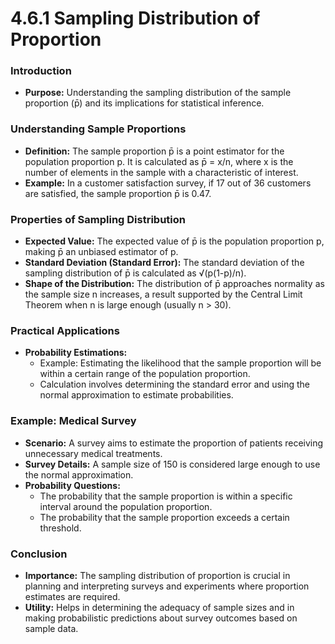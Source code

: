 # 4.6.1 Sampling Distribution of Proportion

### Introduction
- **Purpose:** Understanding the sampling distribution of the sample proportion (p̄) and its implications for statistical inference.

### Understanding Sample Proportions
- **Definition:** The sample proportion p̄ is a point estimator for the population proportion p. It is calculated as p̄ = x/n, where x is the number of elements in the sample with a characteristic of interest.
- **Example:** In a customer satisfaction survey, if 17 out of 36 customers are satisfied, the sample proportion p̄ is 0.47.

### Properties of Sampling Distribution
- **Expected Value:** The expected value of p̄ is the population proportion p, making p̄ an unbiased estimator of p.
- **Standard Deviation (Standard Error):** The standard deviation of the sampling distribution of p̄ is calculated as √(p(1-p)/n).
- **Shape of the Distribution:** The distribution of p̄ approaches normality as the sample size n increases, a result supported by the Central Limit Theorem when n is large enough (usually n > 30).

### Practical Applications
- **Probability Estimations:** 
  - Example: Estimating the likelihood that the sample proportion will be within a certain range of the population proportion.
  - Calculation involves determining the standard error and using the normal approximation to estimate probabilities.

### Example: Medical Survey
- **Scenario:** A survey aims to estimate the proportion of patients receiving unnecessary medical treatments.
- **Survey Details:** A sample size of 150 is considered large enough to use the normal approximation.
- **Probability Questions:** 
  - The probability that the sample proportion is within a specific interval around the population proportion.
  - The probability that the sample proportion exceeds a certain threshold.

### Conclusion
- **Importance:** The sampling distribution of proportion is crucial in planning and interpreting surveys and experiments where proportion estimates are required.
- **Utility:** Helps in determining the adequacy of sample sizes and in making probabilistic predictions about survey outcomes based on sample data.
